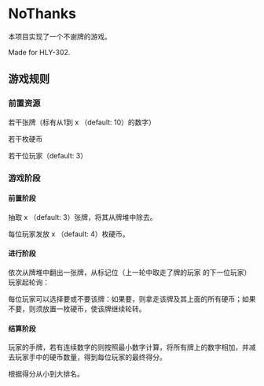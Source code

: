 # NoThanks

本项目实现了一个不谢牌的游戏。

Made for HLY-302.

## 游戏规则

### 前置资源

若干张牌（标有从1到 x （default: 10）的数字）

若干枚硬币

若干位玩家（default: 3）

### 游戏阶段

#### 前置阶段

抽取 x （default: 3）张牌，将其从牌堆中除去。

每位玩家发放 x （default: 4）枚硬币。

#### 进行阶段

依次从牌堆中翻出一张牌，从标记位（上一轮中取走了牌的玩家 的下一位玩家）玩家起轮询：

每位玩家可以选择要或不要该牌：如果要，则拿走该牌及其上面的所有硬币；如果不要，则须放置一枚硬币，使该牌继续轮转。

#### 结算阶段

玩家的手牌，若有连续数字的则按照最小数字计算，将所有牌上的数字相加，并减去玩家手中的硬币数量，得到每位玩家的最终得分。

根据得分从小到大排名。
